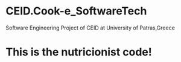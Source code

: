 # CEID.Cook-e_SoftwareTech
Software Engineering Project of CEID at University of Patras,Greece

# This is the nutricionist code!
